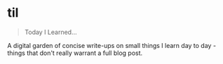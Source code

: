 # til
> Today I Learned...

A digital garden of concise write-ups on small things I learn day to day - things that don't really warrant a full blog post. 
